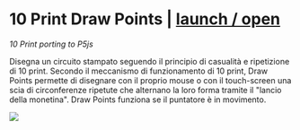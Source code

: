 
# 10 Print Draw Points | [launch / open](http://dsii-2016-unirsm.github.io/p5/10print/alex)
_10 Print porting to P5js_       

Disegna un circuito stampato seguendo il principio di casualità e ripetizione di 10 print.
Secondo il meccanismo di funzionamento di 10 print, Draw Points permette di disegnare con il proprio mouse o con il touch-screen una scia di circonferenze ripetute che alternano la loro forma tramite il "lancio della monetina". Draw Points funziona se il puntatore è in movimento.

![](http://i.imgur.com/XV8WHww.png)
